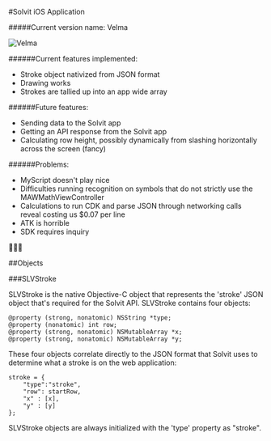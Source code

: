 #Solvit iOS Application

#####Current version name: Velma

![Velma](http://upload.wikimedia.org/wikipedia/en/9/9d/Velma_Dinkley.png)

######Current features implemented:
* Stroke object nativized from JSON format
* Drawing works
* Strokes are tallied up into an app wide array

######Future features:
* Sending data to the Solvit app
* Getting an API response from the Solvit app
* Calculating row height, possibly dynamically from slashing horizontally across the screen (fancy)

######Problems:
* MyScript doesn't play nice
* Difficulties running recognition on symbols that do not strictly use the MAWMathViewController
* Calculations to run CDK and parse JSON through networking calls reveal costing us $0.07 per line
* ATK is horrible
* SDK requires inquiry

:clap::clap::clap:

##Objects

###SLVStroke

SLVStroke is the native Objective-C object that represents the 'stroke' JSON object that's required for the Solvit API. SLVStroke contains four objects:

```
@property (strong, nonatomic) NSString *type;
@property (nonatomic) int row;
@property (strong, nonatomic) NSMutableArray *x;
@property (strong, nonatomic) NSMutableArray *y;
```

These four objects correlate directly to the JSON format that Solvit uses to determine what a stroke is on the web application:

```
stroke = {
	"type":"stroke",
	"row": startRow,
    "x" : [x],
    "y" : [y]
}; 
```

SLVStroke objects are always initialized with the 'type' property as "stroke".


